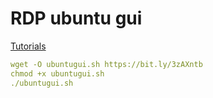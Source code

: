 # RDP ubuntu gui
[Tutorials](https://www.akuh.net/2021/08/remote-desktop-into-ubuntu-vps.html)



```yaml
wget -O ubuntugui.sh https://bit.ly/3zAXntb
chmod +x ubuntugui.sh
./ubuntugui.sh
```

